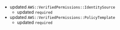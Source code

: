 - updated `AWS::VerifiedPermissions::IdentitySource`
  - updated `required`
- updated `AWS::VerifiedPermissions::PolicyTemplate`
  - updated `required`
